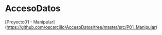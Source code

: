 # AccesoDatos

[Proyecto01 - Manipular] (https://github.com/oscarcillo/AccesoDatos/tree/master/src/P01_Manipular)

